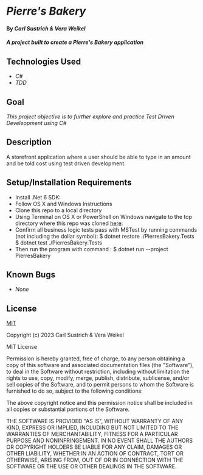 # _Pierre's Bakery_

#### By _Carl Sustrich & Vera Weikel_

#### _A project built to create a Pierre's Bakery application_

## Technologies Used

- _C#_
- _TDD_

## Goal

_This project objective is to further explore and practice Test Driven Develeopment using C#_

## Description

A storefront application where a user should be able to type in an amount and be told cost using test driven development.

## Setup/Installation Requirements

- Install .Net 6 SDK:
- Follow OS X and Windows Instructions
- Clone this repo to a local directory
- Using Terminal on OS X or PowerShell on Windows navigate to the top directory where this repo was cloned [here](https://github.com/QuietEvolver/pierresbakery.solution-2023.git):
- Confirm all business logic tests pass with MSTest by running commands (not including the dollar symbol):
$ dotnet restore ./PierresBakery.Tests
$ dotnet test ./PierresBakery.Tests
- Then run the program with command :
$ dotnet run --project PierresBakery

## Known Bugs

- _None_

## License

[MIT](https://choosealicense.com/licenses/mit/)

Copyright (c) 2023 Carl Sustrich & Vera Weikel

MIT License

Permission is hereby granted, free of charge, to any person obtaining a copy
of this software and associated documentation files (the "Software"), to deal
in the Software without restriction, including without limitation the rights
to use, copy, modify, merge, publish, distribute, sublicense, and/or sell
copies of the Software, and to permit persons to whom the Software is
furnished to do so, subject to the following conditions:

The above copyright notice and this permission notice shall be included in all
copies or substantial portions of the Software.

THE SOFTWARE IS PROVIDED "AS IS", WITHOUT WARRANTY OF ANY KIND, EXPRESS OR
IMPLIED, INCLUDING BUT NOT LIMITED TO THE WARRANTIES OF MERCHANTABILITY,
FITNESS FOR A PARTICULAR PURPOSE AND NONINFRINGEMENT. IN NO EVENT SHALL THE
AUTHORS OR COPYRIGHT HOLDERS BE LIABLE FOR ANY CLAIM, DAMAGES OR OTHER
LIABILITY, WHETHER IN AN ACTION OF CONTRACT, TORT OR OTHERWISE, ARISING FROM,
OUT OF OR IN CONNECTION WITH THE SOFTWARE OR THE USE OR OTHER DEALINGS IN THE
SOFTWARE.